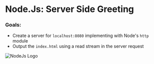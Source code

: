 # Node.Js: Server Side Greeting

### Goals:
* Create a server for `localhost:8080` implementing with Node's `http` module
* Output the `index.html` using a read stream in the server request

![NodeJs Logo](https://rawgit.com/nodejs/nodejs.org/886b30fde80f35fd0db98793f258d78a9ae0a997/static/images/logo-light.svg)
